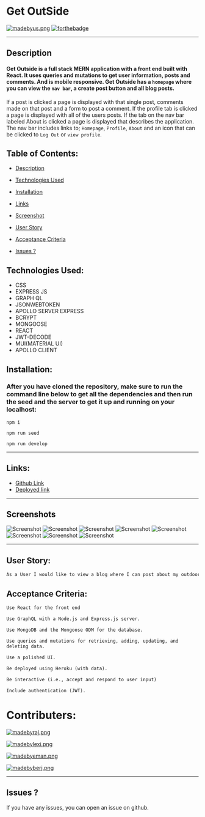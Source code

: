 # Get OutSide

[![madebyus.png](/client/public/made-by-raj%2C-lexi%2C-berj%2C-eman.svg)](https://arcane-stream-21674.herokuapp.com/)
[![forthebadge](https://forthebadge.com/images/badges/powered-by-coffee.svg)](/)

---

## Description
#### Get Outside is a full stack MERN application with a front end built with React. It uses queries and mutations to get user information, posts and comments. And is mobile responsive. Get Outside has a `homepage` where you can view the `nav bar`, a create post button and all blog posts.
If a post is clicked a page is displayed with that single post, comments made on that post and a form to post a comment.
If the profile tab is clicked a page is displayed with all of the users posts.
If the tab on the nav bar labeled About is clicked a page is displayed that describes the application.
The nav bar includes links to; `Homepage`, `Profile`, `About` and an icon that can be clicked to `Log Out` or `view profile`.

## Table of Contents:
  - [Description](#description)
  - [Technologies Used](#technologies-used)
  - [Installation](#installation)
  - [Links](#links)
  - [Screenshot](#screenshot)
  - [User Story](#user-story)
  - [Acceptance Criteria](#acceptance-criteria)

- [Issues ?](#issues)

## Technologies Used:
- CSS
- EXPRESS JS
- GRAPH QL
- JSONWEBTOKEN 
- APOLLO SERVER EXPRESS
- BCRYPT
- MONGOOSE
- REACT 
- JWT-DECODE
- MUI(MATERIAL UI)
- APOLLO CLIENT

## Installation:
### After you have cloned the repository, make sure to run the command line below to get all the dependencies and then run the seed and the server to get it up and running on your localhost:

```
npm i

npm run seed

npm run develop
```

---
## Links:

- [Github Link](https://github.com/Lexi-Diamond/get-outside)
- [Deployed link](https://arcane-stream-21674.herokuapp.com/)

---
## Screenshots
![Screenshot](/client/public/screensot-6.png)
![Screenshot](/client/public/screensot-4.png)
![Screenshot](/client/public/screensot-2.png)
![Screenshot](/client/public/screensot-1.png)
![Screenshot](/client/public/screensot-3.png)
![Screenshot](/client/public/screen-6.png)
![Screenshot](/client/public/screen-7.png)
![Screenshot](/client/public/screen-8.png)

---

## User Story:
```md
As a User I would like to view a blog where I can post about my outdoor activities, view other users posts about their activities and comment on any post. When I visit the homepage I am presented with a screen directing me to log in or sign up. Once I have logged in or signed up I am presented with a navigation bar with Home, Profile and About as well as a profile icon where I can log out or visit my profile. I see a button to create a post and a list of posts. I can click on any post on the homepage to view or comment on that post.
```

## Acceptance Criteria:
```md
Use React for the front end

Use GraphQL with a Node.js and Express.js server.

Use MongoDB and the Mongoose ODM for the database.

Use queries and mutations for retrieving, adding, updating, and 
deleting data.

Use a polished UI.

Be deployed using Heroku (with data).

Be interactive (i.e., accept and respond to user input)

Include authentication (JWT).
```

# Contributers:

[![madebyraj.png](/client/public/rajveer-github.svg)](https://www.github.com/rajveer-s)

[![madebylexi.png](/client/public/lexi-github.svg)](https://www.github.com/Lexi-Diamond)

[![madebyeman.png](/client/public/eman-github.svg)](https://www.github.com/Emanconcepcion)

[![madebyberj.png](/client/public/berj-github.svg)](https://www.github.com/BerjGhazarian)

---

## Issues ?
If you have any issues, you can open an issue on github.